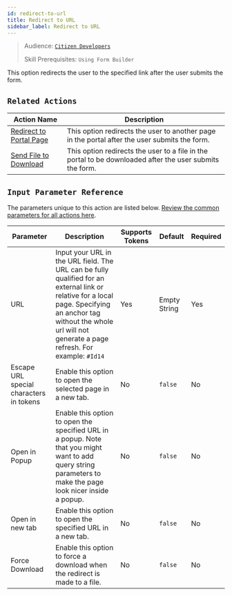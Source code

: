 ```yaml
---
id: redirect-to-url
title: Redirect to URL
sidebar_label: Redirect to URL
---
```


> Audience: [`Citizen Developers`](/audience.md#citizen-developers)
>
> Skill Prerequisites: `Using Form Builder`

This option redirects the user to the specified link after the user submits the form.

## `Related Actions`

| Action Name                                     | Description                                                                                                                  |
| ----------------------------------------------- | ---------------------------------------------------------------------------------------------------------------------------- |
| [Redirect to Portal Page](/actions/redirect-to-portal-page.md) |This option redirects the user to another page in the portal after the user submits the form. |
| [Send File to Download](/actions/send-file-for-download.md) | This option redirects the user to a file in the portal to be downloaded after the user submits the form. |

## `Input Parameter Reference`

The parameters unique to this action are listed below. [Review the common parameters for all actions here](/actions/common-parameters.md).

| Parameter | Description | Supports Tokens | Default | Required |
| -- | -- | -- | -- | -- |
| URL| Input your URL in the URL field. The URL can be fully qualified for an external link or relative for a local page. Specifying an anchor tag without the whole url will not generate a page refresh. For example: `#Id14` | Yes | Empty String | Yes |
| Escape URL special characters in tokens | Enable this option to open the selected page in a new tab. | No |`false` | No |
| Open in Popup | Enable this option to open the specified URL in a popup. Note that you might want to add query string parameters to make the page look nicer inside a popup. | No |`false` | No |
| Open in new tab | Enable this option to open the specified URL in a new tab. | No |`false` | No |
| Force Download | Enable this option to force a download when the redirect is made to a file. | No |`false` | No |
